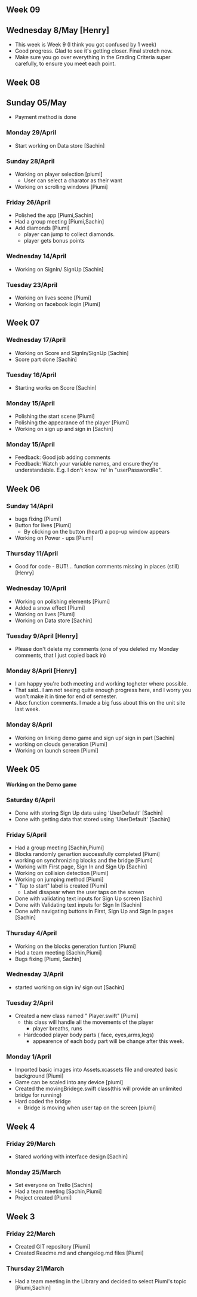 ## Week 09

## Wednesday 8/May [Henry]
- This week is Week 9 (I think you got confused by 1 week)
- Good progress. Glad to see it's getting closer. Final stretch now. 
- Make sure you go over everything in the Grading Criteria super carefully, to ensure you meet each point.


## Week 08


## Sunday 05/May
- Payment method is done 
 

### Monday 29/April

- Start working on Data store [Sachin] 

### Sunday 28/April

- Working on player selection [piumi]
    - User can select a charator as their want
- Working on scrolling windows [Piumi]

### Friday 26/April
- Polished the app [Piumi,Sachin]
- Had a group meeting [Piumi,Sachin]
- Add diamonds [Piumi]
    - player can jump to collect diamonds. 
    - player gets bonus points 

### Wednesday 14/April
 - Working on SignIn/ SignUp [Sachin]

### Tuesday 23/April
- Working on lives scene [Piumi]
- Working on facebook login [Piumi]

## Week 07

### Wednesday 17/April
- Working on Score and SignIn/SignUp [Sachin]
- Score part done [Sachin]

### Tuesday 16/April
- Starting works on Score [Sachin]

### Monday 15/April
- Polishing the start scene [Piumi]
- Polishing the appearance of the player [Piumi]
- Working on sign up and sign in [Sachin] 

### Monday 15/April
- Feedback: Good job adding comments
- Feedback: Watch your variable names, and ensure they're understandable. E.g. I don't know 're' in "userPasswordRe".


## Week 06

### Sunday 14/April
- bugs fixing [Piumi]
- Button for lives [Piumi]
    - By clicking on the button (heart) a pop-up window appears 
- Working on Power - ups [Piumi]


### Thursday 11/April
- Good for code - BUT!... function comments missing in places (still) [Henry]

### Wednesday 10/April

- Working on polishing elements [Piumi]
- Added a snow effect [Piumi]
- Working on lives [Piumi]
- Working on Data store [Sachin]

### Tuesday 9/April [Henry]
- Please don't delete my comments (one of you deleted my Monday comments, that I just copied back in)

### Monday 8/April [Henry]

- I am happy you're both meeting and working togheter where possible.
- That said.. I am not seeing quite enough progress here, and I worry you won't make it in time for end of semester.
- Also: function comments. I made a big fuss about this on the unit site last week.

### Monday 8/April 
- Working on linking demo game and sign up/ sign in part [Sachin] 
- working on clouds generation [Piumi]
- Working on launch screen [Piumi]


## Week 05

#### Working on the Demo game

### Saturday 6/April 
- Done with storing Sign Up data using 'UserDefault' [Sachin]
- Done with getting data that stored using 'UserDefault' [Sachin] 

### Friday 5/April
- Had a group meeting [Sachin,Piumi] 
- Blocks randomly genartion successfully completed [Piumi]
- working on synchronizing blocks and the bridge [Piumi]
- Working with First page, Sign In and Sign Up [Sachin]
- Working on collision detection [Piumi]
- Working on jumping method [Piumi]
- " Tap to start" label is created [Piumi]
    - Label disapear when the user taps on the screen
- Done with validating text inputs for Sign Up screen [Sachin]
- Done with Validating text inputs for Sign In [Sachin]
- Done with navigating buttons in First, Sign Up and Sign In pages [Sachin]

### Thursday 4/April 
- Working on the blocks generation funtion [Piumi]
- Had a team meeting [Sachin,Piumi]
- Bugs fixing [Piumi, Sachin]

### Wednesday 3/April
- started working on sign in/ sign out [Sachin]


### Tuesday 2/April

- Created a new class named " Player.swift" [Piumi]
    - this class will handle all the movements of the player
        - player breaths, runs
    - Hardcoded player body parts ( face, eyes,arms,legs)
        - appearence of each body part will be change after this week.

### Monday 1/April

- Imported basic images into Assets.xcassets file and created basic background [Piumi]
- Game can be scaled into any device [piumi]
- Created the movingBridege.swift class(this will provide an unlimited bridge for running)
- Hard coded the bridge
    - Bridge is moving when user tap on the screen [piumi]

## Week 4

### Friday 29/March
- Stared working with interface design [Sachin]


### Monday 25/March
- Set everyone on Trello [Sachin]
- Had a team meeting [Sachin,Piumi]
- Project created [Piumi]

## Week 3

### Friday 22/March
- Created GIT repository [Piumi]
- Created Readme.md and changelog.md files [Piumi]


### Thursday 21/March
- Had a team meeting in the Library and decided to select Piumi's topic [Piumi,Sachin]

